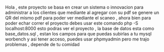 Hola , este proyecto se basa en crear un sistema o innovacion para administrar a los clientes que mediante al agregar con su pdf se genere un QR del mismo pdf para poder ver  mediante el scaneo , ahora bien para poder echar correr el proyecto debes usar este comando   php -S localhost:8000  esto podras ver el proyecto , la base de datos esta como base_datos.sql , estan los campos para que puedas subirlas a tu mysql worbench y asi tener acceso, puedes usar phpmyadmin pero me trajo problemas , depende de tu comidad